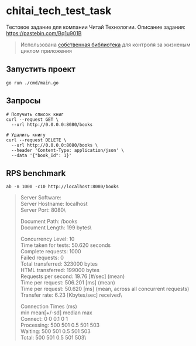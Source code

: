# chitai_tech_test_task

Тестовое задание для компании Читай Технологии. Описание задания: https://pastebin.com/Bq1u901B

> Использована [собственная библиотека](https://github.com/andyollylarkin/go-app-lifecycle) для контроля за жизненым
> циклом приложения

## Запустить проект
```shell
go run ./cmd/main.go
```

## Запросы
```shell
# Получить список книг
curl --request GET \
  --url http://0.0.0.0:8080/books
```

```shell
# Удалить книгу
curl --request DELETE \
  --url http://0.0.0.0:8080/books \
  --header 'Content-Type: application/json' \
  --data '{"book_Id": 1}'
```


## RPS benchmark
```shell
ab -n 1000 -c10 http://localhost:8080/books
```
>Server Software:        \
>Server Hostname:        localhost\
>Server Port:            8080\
>
>Document Path:          /books\
>Document Length:        199 bytes\
>
>Concurrency Level:      10\
>Time taken for tests:   50.620 seconds\
>Complete requests:      1000\
>Failed requests:        0\
>Total transferred:      323000 bytes\
>HTML transferred:       199000 bytes\
>Requests per second:    19.76 [#/sec] (mean)\
>Time per request:       506.201 [ms] (mean)\
>Time per request:       50.620 [ms] (mean, across all concurrent requests)\
>Transfer rate:          6.23 [Kbytes/sec] received\
>
>Connection Times (ms)\
>min  mean[+/-sd] median   max\
>Connect:        0    0   0.1      0       1\
>Processing:   500  501   0.5    501     503\
>Waiting:      500  501   0.5    501     503\
>Total:        500  501   0.5    501     503\
